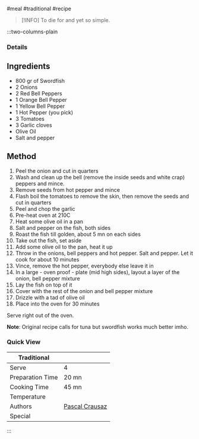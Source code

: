 #meal #traditional #recipe

> [!INFO]
> To die for and yet so simple.

:::two-columns-plain

### Details
## Ingredients

- 800 gr of Swordfish
- 2 Onions
- 2 Red Bell Peppers
- 1 Orange Bell Pepper
- 1 Yellow Bell Pepper
- 1 Hot Pepper (you pick)
- 3 Tomatoes
- 3 Garlic cloves
- Olive Oil
- Salt and pepper


## Method

1. Peel the onion and cut in quarters
2. Wash and clean up the bell (remove the inside seeds and white crap) peppers and mince.
3. Remove seeds from hot pepper and mince
4. Flash boil the tomatoes to remove the skin, then remove the seeds and cut in quarters
5. Peel and chop the garlic
6. Pre-heat oven at 210C
7. Heat some olive oil in a pan
8. Salt and pepper on the fish, both sides
9. Roast the fish till golden, about 5 mn on each sides
10. Take out the fish, set aside
11. Add some olive oil to the pan, heat it up
12. Throw in the onions, bell peppers and hot pepper. Salt and pepper. Let it cook for about 10 minutes
13. Vince, remove the hot pepper, everybody else leave it in
14. In a large - oven proof - plate (mid high sides), layout a layer of the onion, bell pepper mixture
15. Lay the fish on top of it
16. Cover with the rest of the onion and bell pepper mixture
17. Drizzle with a tad of olive oil
18. Place into the oven for 30 minutes

Serve right out of the oven.

**Note**: Original recipe calls for tuna but swordfish works much better imho.


### Quick View
| Traditional      |                                                |
| ---------------- | ---------------------------------------------- |
| Serve            | 4                                              |
| Preparation Time | 20 mn                                          |
| Cooking Time     | 45 mn                                          |
| Temperature      |                                                |
| Authors          | [Pascal Crausaz](mailto:pascal@askpascal.com)  |
| Special          |                                                |

:::

